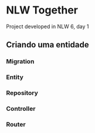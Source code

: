 # NLW Together

Project developed in NLW 6, day 1


## Criando uma entidade

### Migration


### Entity


### Repository



### Controller



### Router
